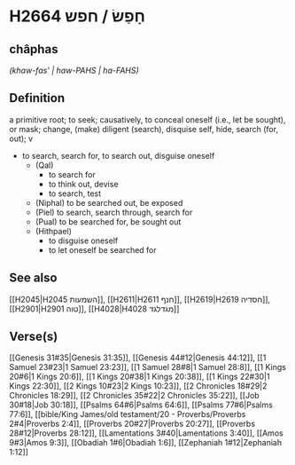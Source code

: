# H2664 חָפַשׂ / חפש

## châphas

_(khaw-fas' | haw-PAHS | ha-FAHS)_

## Definition

a primitive root; to seek; causatively, to conceal oneself (i.e., let be sought), or mask; change, (make) diligent (search), disquise self, hide, search (for, out); v

- to search, search for, to search out, disguise oneself
  - (Qal)
    - to search for
    - to think out, devise
    - to search, test
  - (Niphal) to be searched out, be exposed
  - (Piel) to search, search through, search for
  - (Pual) to be searched for, be sought out
  - (Hithpael)
    - to disguise oneself
    - to let oneself be searched for

## See also

[[H2045|H2045 השמעות]], [[H2611|H2611 חנף]], [[H2619|H2619 חסדיה]], [[H2901|H2901 טוה]], [[H4028|H4028 מגדלגד]]

## Verse(s)

[[Genesis 31#35|Genesis 31:35]], [[Genesis 44#12|Genesis 44:12]], [[1 Samuel 23#23|1 Samuel 23:23]], [[1 Samuel 28#8|1 Samuel 28:8]], [[1 Kings 20#6|1 Kings 20:6]], [[1 Kings 20#38|1 Kings 20:38]], [[1 Kings 22#30|1 Kings 22:30]], [[2 Kings 10#23|2 Kings 10:23]], [[2 Chronicles 18#29|2 Chronicles 18:29]], [[2 Chronicles 35#22|2 Chronicles 35:22]], [[Job 30#18|Job 30:18]], [[Psalms 64#6|Psalms 64:6]], [[Psalms 77#6|Psalms 77:6]], [[bible/King James/old testament/20 - Proverbs/Proverbs 2#4|Proverbs 2:4]], [[Proverbs 20#27|Proverbs 20:27]], [[Proverbs 28#12|Proverbs 28:12]], [[Lamentations 3#40|Lamentations 3:40]], [[Amos 9#3|Amos 9:3]], [[Obadiah 1#6|Obadiah 1:6]], [[Zephaniah 1#12|Zephaniah 1:12]]